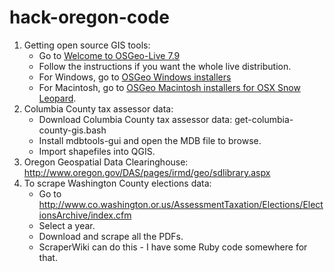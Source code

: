 hack-oregon-code
================

1. Getting open source GIS tools:
    * Go to [Welcome to OSGeo-Live 7.9](http://live.osgeo.org/en/index.html)
    * Follow the instructions if you want the whole live distribution.
    * For Windows, go to [OSGeo Windows installers](http://live.osgeo.org/en/win_installers.html)
    * For Macintosh, go to [OSGeo Macintosh installers for OSX Snow Leopard](http://live.osgeo.org/en/mac_installers.html).
1. Columbia County tax assessor data:
    * Download Columbia County tax assessor data: get-columbia-county-gis.bash
    * Install mdbtools-gui and open the MDB file to browse.
    * Import shapefiles into QGIS.
1. Oregon Geospatial Data Clearinghouse: http://www.oregon.gov/DAS/pages/irmd/geo/sdlibrary.aspx
1. To scrape Washington County elections data:
    * Go to http://www.co.washington.or.us/AssessmentTaxation/Elections/ElectionsArchive/index.cfm
    * Select a year.
    * Download and scrape all the PDFs.
    * ScraperWiki can do this - I have some Ruby code somewhere for that.
